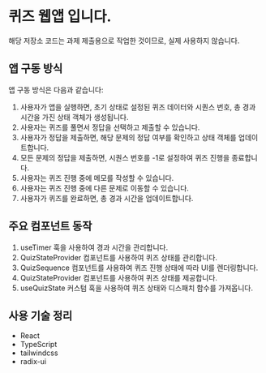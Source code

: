 # 퀴즈 웹앱 입니다.

해당 저장소 코드는 과제 제출용으로 작업한 것이므로, 실제 사용하지 않습니다.

## 앱 구동 방식

앱 구동 방식은 다음과 같습니다:

1. 사용자가 앱을 실행하면, 초기 상태로 설정된 퀴즈 데이터와 시퀀스 번호, 총 경과 시간을 가진 상태 객체가 생성됩니다.
2. 사용자는 퀴즈를 풀면서 정답을 선택하고 제출할 수 있습니다.
3. 사용자가 정답을 제출하면, 해당 문제의 정답 여부를 확인하고 상태 객체를 업데이트합니다.
4. 모든 문제의 정답을 제출하면, 시퀀스 번호를 -1로 설정하여 퀴즈 진행을 종료합니다.
5. 사용자는 퀴즈 진행 중에 메모를 작성할 수 있습니다.
6. 사용자는 퀴즈 진행 중에 다른 문제로 이동할 수 있습니다.
7. 사용자가 퀴즈를 완료하면, 총 경과 시간을 업데이트합니다.

## 주요 컴포넌트 동작

1. useTimer 훅을 사용하여 경과 시간을 관리합니다.
2. QuizStateProvider 컴포넌트를 사용하여 퀴즈 상태를 관리합니다.
3. QuizSequence 컴포넌트를 사용하여 퀴즈 진행 상태에 따라 UI를 렌더링합니다.
4. QuizStateProvider 컴포넌트를 사용하여 퀴즈 상태를 제공합니다.
5. useQuizState 커스텀 훅을 사용하여 퀴즈 상태와 디스패치 함수를 가져옵니다.

## 사용 기술 정리

- React
- TypeScript
- tailwindcss
- radix-ui
